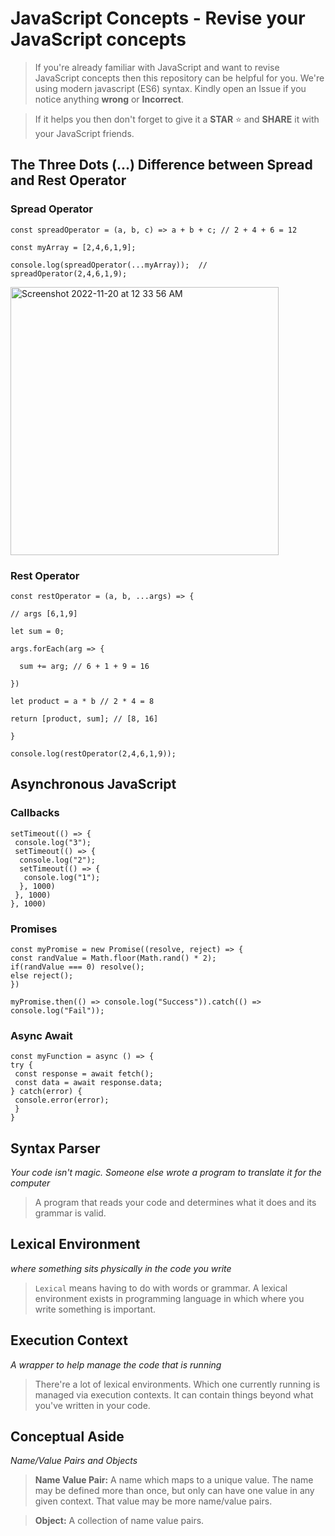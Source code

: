 # JavaScript Concepts - Revise your JavaScript concepts
 
> If you're already familiar with JavaScript and want to revise JavaScript concepts then this repository can be helpful for you. We're using modern javascript (ES6) syntax. Kindly open an Issue if you notice anything **wrong** or **Incorrect**. 

> If it helps you then don't forget to give it a **STAR** ⭐️ and **SHARE** it with your JavaScript friends. 

## The Three Dots (...) Difference between Spread and Rest Operator 

### Spread Operator

`const spreadOperator = (a, b, c) => a + b + c; // 2 + 4 + 6 = 12`

`const myArray = [2,4,6,1,9];`

`console.log(spreadOperator(...myArray));  // spreadOperator(2,4,6,1,9);`

<img width="429" alt="Screenshot 2022-11-20 at 12 33 56 AM" src="https://user-images.githubusercontent.com/83048208/202868283-f35e9dc2-471b-4400-be7d-a94ad3503a8e.png">




### Rest Operator

`const restOperator = (a, b, ...args) => {`

`// args [6,1,9]`

`let sum = 0;`

`args.forEach(arg => {`

 `  sum += arg; // 6 + 1 + 9 = 16`
   
`})`

`let product = a * b // 2 * 4 = 8`

`return [product, sum]; // [8, 16]`

`}`

`console.log(restOperator(2,4,6,1,9));`

## Asynchronous JavaScript

### Callbacks

```
setTimeout(() => {
 console.log("3");
 setTimeout(() => {
  console.log("2");
  setTimeout(() => {
   console.log("1");
  }, 1000)
 }, 1000)
}, 1000)
```

### Promises

```
const myPromise = new Promise((resolve, reject) => {
const randValue = Math.floor(Math.rand() * 2);
if(randValue === 0) resolve();
else reject();
})

myPromise.then(() => console.log("Success")).catch(() => console.log("Fail"));
```

### Async Await

```
const myFunction = async () => {
try {
 const response = await fetch();
 const data = await response.data;
} catch(error) {
 console.error(error);
 }
} 
```

## Syntax Parser
_Your code isn't magic. Someone else wrote a program to translate it for the computer_
> A program that reads your code and determines what it does and its grammar is valid.

## Lexical Environment
_where something sits physically in the code you write_
> `Lexical` means having to do with words or grammar. A lexical environment exists in programming language in which where you write something is important.

## Execution Context
_A wrapper to help manage the code that is running_ 
> There're a lot of lexical environments. Which one currently running is managed via execution contexts. It can contain things beyond what you've written in your code.

## Conceptual Aside
_Name/Value Pairs and Objects_
> **Name Value Pair:** A name which maps to a unique value.
The name may be defined more than once, but only can have one value in any given context. That value may be more name/value pairs.

> **Object:** A collection of name value pairs. 
